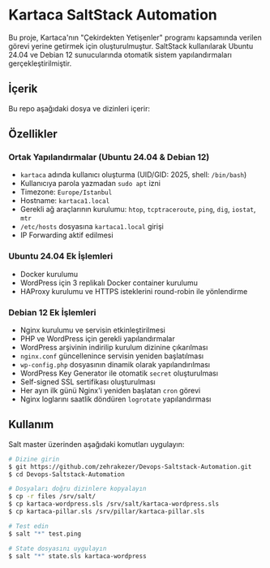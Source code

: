# Kartaca SaltStack Automation

Bu proje, Kartaca'nın "Çekirdekten Yetişenler" programı kapsamında verilen görevi yerine getirmek için oluşturulmuştur. SaltStack kullanılarak Ubuntu 24.04 ve Debian 12 sunucularında otomatik sistem yapılandırmaları gerçekleştirilmiştir.

## İçerik

Bu repo aşağıdaki dosya ve dizinleri içerir:


## Özellikler

### Ortak Yapılandırmalar (Ubuntu 24.04 & Debian 12)

- `kartaca` adında kullanıcı oluşturma (UID/GID: 2025, shell: `/bin/bash`)
- Kullanıcıya parola yazmadan `sudo apt` izni
- Timezone: `Europe/Istanbul`
- Hostname: `kartaca1.local`
- Gerekli ağ araçlarının kurulumu: `htop`, `tcptraceroute`, `ping`, `dig`, `iostat`, `mtr`
- `/etc/hosts` dosyasına `kartaca1.local` girişi
- IP Forwarding aktif edilmesi

### Ubuntu 24.04 Ek İşlemleri

- Docker kurulumu
- WordPress için 3 replikalı Docker container kurulumu
- HAProxy kurulumu ve HTTPS isteklerini round-robin ile yönlendirme

### Debian 12 Ek İşlemleri

- Nginx kurulumu ve servisin etkinleştirilmesi
- PHP ve WordPress için gerekli yapılandırmalar
- WordPress arşivinin indirilip kurulum dizinine çıkarılması
- `nginx.conf` güncellenince servisin yeniden başlatılması
- `wp-config.php` dosyasının dinamik olarak yapılandırılması
- WordPress Key Generator ile otomatik `secret` oluşturulması
- Self-signed SSL sertifikası oluşturulması
- Her ayın ilk günü Nginx'i yeniden başlatan `cron` görevi
- Nginx loglarını saatlik döndüren `logrotate` yapılandırması

## Kullanım

Salt master üzerinden aşağıdaki komutları uygulayın:

```bash
# Dizine girin
$ git https://github.com/zehrakezer/Devops-Saltstack-Automation.git
$ cd Devops-Saltstack-Automation

# Dosyaları doğru dizinlere kopyalayın
$ cp -r files /srv/salt/
$ cp kartaca-wordpress.sls /srv/salt/kartaca-wordpress.sls
$ cp kartaca-pillar.sls /srv/pillar/kartaca-pillar.sls

# Test edin
$ salt "*" test.ping

# State dosyasını uygulayın
$ salt "*" state.sls kartaca-wordpress
